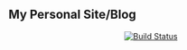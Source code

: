 ## My Personal Site/Blog

<p align="center">
<a href="https://travis-ci.org/hatamiarash7/ArashHatami"><img src="https://travis-ci.org/hatamiarash7/ArashHatami.svg?branch=master" alt="Build Status"></a>
</p>